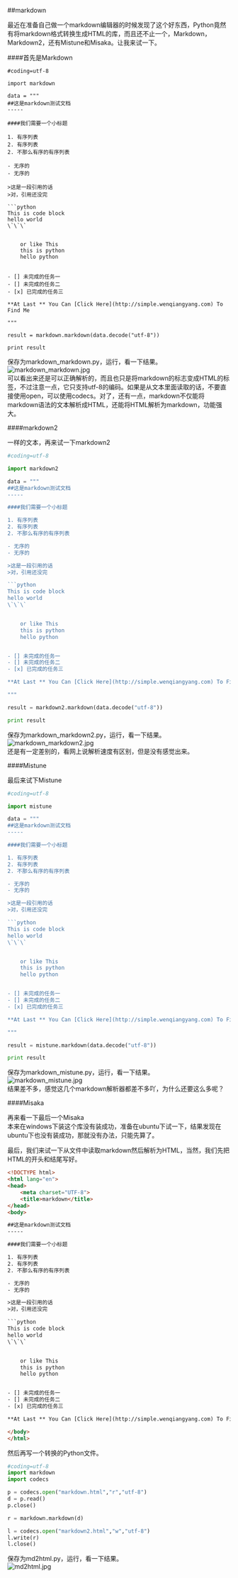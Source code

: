 ##markdown

最近在准备自己做一个markdown编辑器的时候发现了这个好东西，Python竟然有将markdown格式转换生成HTML的库，而且还不止一个，Markdown，Markdown2，还有Mistune和Misaka。让我来试一下。     

####首先是Markdown    

```pyhton
#coding=utf-8

import markdown

data = """
##这是markdown测试文档
-----

####我们需要一个小标题

1. 有序列表
2. 有序列表
2. 不那么有序的有序列表

- 无序的
- 无序的

>这是一段引用的话
>对，引用还没完

```python
This is code block
hello world
\`\`\`


	or like This
	this is python 
	hello python


- [] 未完成的任务一
- [] 未完成的任务二
- [x] 已完成的任务三

**At Last ** You Can [Click Here](http://simple.wenqiangyang.com) To Find Me

"""

result = markdown.markdown(data.decode("utf-8"))

print result
```

保存为markdown_markdown.py，运行，看一下结果。               
![markdown_markdown.jpg](images/markdown_markdown.jpg)      
可以看出来还是可以正确解析的，而且也只是将markdown的标志变成HTML的标签，不过注意一点，它只支持utf-8的编码。如果是从文本里面读取的话，不要直接使用open，可以使用codecs。对了，还有一点，markdown不仅能将markdown语法的文本解析成HTML，还能将HTML解析为markdown，功能强大。  

####markdown2

一样的文本，再来试一下markdown2                     

```python
#coding=utf-8

import markdown2

data = """
##这是markdown测试文档
-----

####我们需要一个小标题

1. 有序列表
2. 有序列表
2. 不那么有序的有序列表

- 无序的
- 无序的

>这是一段引用的话
>对，引用还没完

```python
This is code block
hello world
\`\`\`


	or like This
	this is python 
	hello python


- [] 未完成的任务一
- [] 未完成的任务二
- [x] 已完成的任务三

**At Last ** You Can [Click Here](http://simple.wenqiangyang.com) To Find Me

"""

result = markdown2.markdown(data.decode("utf-8"))

print result
```

保存为markdown_markdown2.py，运行，看一下结果。              
![markdown_markdown2.jpg](images/markdown_markdown2.jpg)                
还是有一定差别的，看网上说解析速度有区别，但是没有感觉出来。       

####Mistune           

最后来试下Mistune                

```python
#coding=utf-8

import mistune

data = """
##这是markdown测试文档
-----

####我们需要一个小标题

1. 有序列表
2. 有序列表
2. 不那么有序的有序列表

- 无序的
- 无序的

>这是一段引用的话
>对，引用还没完

```python
This is code block
hello world
\`\`\`


	or like This
	this is python 
	hello python


- [] 未完成的任务一
- [] 未完成的任务二
- [x] 已完成的任务三

**At Last ** You Can [Click Here](http://simple.wenqiangyang.com) To Find Me

"""

result = mistune.markdown(data.decode("utf-8"))

print result
```

保存为markdown_mistune.py，运行，看一下结果。              
![markdown_mistune.jpg](images/markdown_mistune.jpg)                       
结果差不多，感觉这几个markdown解析器都差不多吖，为什么还要这么多呢？        

####Misaka   

再来看一下最后一个Misaka                              
本来在windows下装这个库没有装成功，准备在ubuntu下试一下，结果发现在ubuntu下也没有装成功，那就没有办法，只能先算了。       


最后，我们来试一下从文件中读取markdown然后解析为HTML，当然，我们先把HTML的开头和结尾写好。

```html
<!DOCTYPE html>
<html lang="en">
<head>
	<meta charset="UTF-8">
	<title>markdown</title>
</head>
<body>

##这是markdown测试文档
-----

####我们需要一个小标题

1. 有序列表
2. 有序列表
2. 不那么有序的有序列表

- 无序的
- 无序的

>这是一段引用的话
>对，引用还没完

```python
This is code block
hello world
\`\`\`


	or like This
	this is python 
	hello python


- [] 未完成的任务一
- [] 未完成的任务二
- [x] 已完成的任务三

**At Last ** You Can [Click Here](http://simple.wenqiangyang.com) To Find Me

</body>
</html>
```

然后再写一个转换的Python文件。

```python
#coding=utf-8
import markdown
import codecs

p = codecs.open("markdown.html","r","utf-8")
d = p.read()
p.close()

r = markdown.markdown(d)

l = codecs.open("markdown2.html","w","utf-8")
l.write(r)
l.close()
```

保存为md2html.py，运行，看一下结果。                 
![md2html.jpg](images/md2html.jpg)